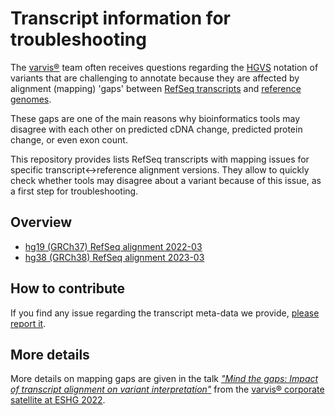 # Transcript information for troubleshooting

The [varvis®](https://www.varvis.com) team often receives questions regarding the [HGVS](https://varnomen.hgvs.org/) notation of variants that are challenging to annotate because they are affected by alignment (mapping) 'gaps' between [RefSeq transcripts](https://www.ncbi.nlm.nih.gov/refseq/) and [reference genomes](https://www.ncbi.nlm.nih.gov/grc/human).

These gaps are one of the main reasons why bioinformatics tools may disagree with each other on predicted cDNA change, predicted protein change, or even exon count.

This repository provides lists RefSeq transcripts with mapping issues for specific transcript<->reference alignment versions. They allow to quickly check whether tools may disagree about a variant because of this issue, as a first step for troubleshooting.

## Overview

- [hg19 (GRCh37) RefSeq alignment 2022-03](./hg19/refseq-2022-03/)
- [hg38 (GRCh38) RefSeq alignment 2023-03](./hg38/refseq-2023-03/)

## How to contribute

If you find any issue regarding the transcript meta-data we provide, [please report it](https://github.com/limbus-medtec/transcript-info/issues).

## More details

More details on mapping gaps are given in the talk [_"Mind the gaps: Impact of transcript alignment on variant interpretation"_](https://www.youtube.com/watch?v=vLtuyRMIMoA) from the [varvis®  corporate satellite at ESHG 2022](https://www.varvis.com/ESHG-2022.html).
